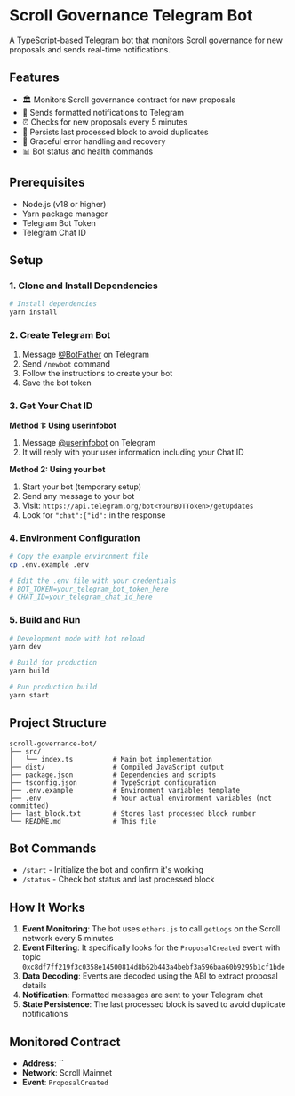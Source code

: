 # Scroll Governance Telegram Bot

A TypeScript-based Telegram bot that monitors Scroll governance for new proposals and sends real-time notifications.

## Features

- 🏛️ Monitors Scroll governance contract for new proposals
- 📱 Sends formatted notifications to Telegram
- ⏰ Checks for new proposals every 5 minutes
- 💾 Persists last processed block to avoid duplicates
- 🔄 Graceful error handling and recovery
- 📊 Bot status and health commands

## Prerequisites

- Node.js (v18 or higher)
- Yarn package manager
- Telegram Bot Token
- Telegram Chat ID

## Setup

### 1. Clone and Install Dependencies

```bash
# Install dependencies
yarn install
```

### 2. Create Telegram Bot

1. Message [@BotFather](https://t.me/botfather) on Telegram
2. Send `/newbot` command
3. Follow the instructions to create your bot
4. Save the bot token

### 3. Get Your Chat ID

**Method 1: Using userinfobot**
1. Message [@userinfobot](https://t.me/userinfobot) on Telegram
2. It will reply with your user information including your Chat ID

**Method 2: Using your bot**
1. Start your bot (temporary setup)
2. Send any message to your bot
3. Visit: `https://api.telegram.org/bot<YourBOTToken>/getUpdates`
4. Look for `"chat":{"id":` in the response

### 4. Environment Configuration

```bash
# Copy the example environment file
cp .env.example .env

# Edit the .env file with your credentials
# BOT_TOKEN=your_telegram_bot_token_here
# CHAT_ID=your_telegram_chat_id_here
```

### 5. Build and Run

```bash
# Development mode with hot reload
yarn dev

# Build for production
yarn build

# Run production build
yarn start
```

## Project Structure

```
scroll-governance-bot/
├── src/
│   └── index.ts          # Main bot implementation
├── dist/                 # Compiled JavaScript output
├── package.json          # Dependencies and scripts
├── tsconfig.json         # TypeScript configuration
├── .env.example          # Environment variables template
├── .env                  # Your actual environment variables (not committed)
├── last_block.txt        # Stores last processed block number
└── README.md             # This file
```

## Bot Commands

- `/start` - Initialize the bot and confirm it's working
- `/status` - Check bot status and last processed block

## How It Works

1. **Event Monitoring**: The bot uses `ethers.js` to call `getLogs` on the Scroll network every 5 minutes
2. **Event Filtering**: It specifically looks for the `ProposalCreated` event with topic `0xc8df7ff219f3c0358e14500814d8b62b443a4bebf3a596baa60b9295b1cf1bde`
3. **Data Decoding**: Events are decoded using the ABI to extract proposal details
4. **Notification**: Formatted messages are sent to your Telegram chat
5. **State Persistence**: The last processed block is saved to avoid duplicate notifications

## Monitored Contract

- **Address**: ``
- **Network**: Scroll Mainnet
- **Event**: `ProposalCreated`
